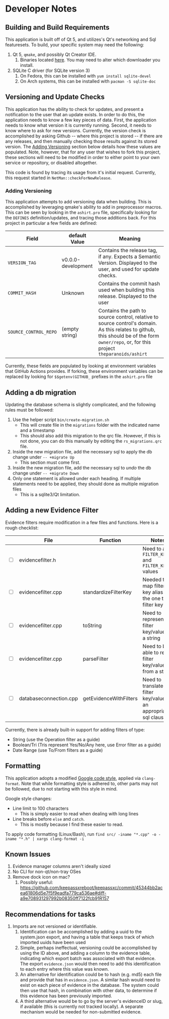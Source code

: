 # Developer Notes

## Building and Build Requirements

This application is built off of Qt 5, and utilizes's Qt's networking and Sql featuresets. To build, your specific system may need the following:

1. Qt 5, `qmake`, and possibly Qt Creator IDE.
   1. Binaries located [here](https://www.qt.io/download-qt-installer?hsCtaTracking=99d9dd4f-5681-48d2-b096-470725510d34%7C074ddad0-fdef-4e53-8aa8-5e8a876d6ab4). You may need to alter which downloader you install.
2. SQLite C driver (for SQLite version 3)
   1. On Fedora, this can be installed with `yum install sqlite-devel`
   2. On Arch systems, this can be installed with `pacman -S sqlite-doc`

## Versioning and Update Checks

This application has the ability to check for updates, and present a notification to the user that an update exists. In order to do this, the application needs to know a few key pieces of data. First, the application needs to know what version it is currently running. Second, it needs to know where to ask for new versions. Currently, the version check is accomplished by asking Github -- where this project is stored -- if there are any releases, and then manually checking those results against its stored version. The [Adding Versioning](#adding-versioning) section below details how these values are populated. Note, however, that for any user that wishes to fork this project, these sections will need to be modified in order to either point to your own service or repository, or disabled altogether.

This code is found by tracing its usage from it's initial request. Currently, this request started in `NetMan::checkForNewRelease`.

### Adding Versioning

This application attempts to add versioning data when building. This is accomplished by leveraging qmake's ability to add in preprocessor macros. This can be seen by looking in the `ashirt.pro` file, specifically looking for the `DEFINES` definition/updates, and tracing those additions back. For this project in particular a few fields are defined:

| Field                 | default Value      | Meaning                                                                                                                                                                                  |
| --------------------- | ------------------ | ---------------------------------------------------------------------------------------------------------------------------------------------------------------------------------------- |
| `VERSION_TAG`         | v0.0.0-development | Contains the release tag, if any. Expects a Semantic Version. Displayed to the user, and used for update checks.                                                                         |
| `COMMIT_HASH`         | Unknown            | Contains the commit hash used when building this release. Displayed to the user                                                                                                          |
| `SOURCE_CONTROL_REPO` | (empty string)     | Contains the path to source control, relative to source control's domain. As this relates to github, this should be of the form `owner/repo`, or, for this project `theparanoids/ashirt` |

Currently, these fields are populated by looking at environment variables that GitHub Actions provides. If forking, these environment variables can be replaced by looking for `$$getenv(GITHUB_` prefixes in the `ashirt.pro` file

## Adding a db migration

Updating the database schema is slightly complicated, and the following rules must be followed:

1. Use the helper script `bin/create-migration.sh`
   * This will create file in the `migrations` folder with the indicated name and a timestamp
   * This should also add this migration to the qrc file. However, if this is not done, you can do this manually by editing the `rs_migrations.qrc` file.
2. Inside the new migration file, add the necessary sql to apply the db change under `-- +migrate Up` 
   * This section must come first.
3. Inside the new migration file, add the necessary sql to _undo_ the db change under `-- +migrate Down`
4. Only one statement is allowed under each heading. If multiple statements need to be applied, they should done as multiple migration files
   * This is a sqlite3/Qt limitation.

## Adding a new Evidence Filter

Evidence filters require modification in a few files and functions. Here is a rough checklist:

|                          | File                   | Function               | Notes                                                               |
| ------------------------ | ---------------------- | ---------------------- | ------------------------------------------------------------------- |
| <input type="checkbox"/> | evidencefilter.h       |                        | Need to add `FILTER_KEY_` and `FILTER_KEYS_` values                 |
| <input type="checkbox"/> | evidencefilter.cpp     | standardizeFilterKey   | Needed to map filter key alias to the one true filter key           |
| <input type="checkbox"/> | evidencefilter.cpp     | toString               | Need to represent a filter key/value as a string                    |
| <input type="checkbox"/> | evidencefilter.cpp     | parseFilter            | Need to be able to read filter key/value from a string              |
| <input type="checkbox"/> | databaseconnection.cpp | getEvidenceWithFilters | Need to translate the filter key/value to an appropriate sql clause |

Currently, there is already built-in support for adding filters of type:

* String (use the Operation filter as a guide)
* Boolean/Tri (Tris represent Yes/No/Any here, use Error filter as a guide)
* Date Range (use To/From filters as a guide)

## Formatting

This application adopts a modified [Google code style](https://google.github.io/styleguide/cppguide.html), applied via `clang-format`. Note that while formatting style is adhered to, other parts may not be followed, due to not starting with this style in mind.

Google style changes:
* Line limit to 100 characters
  * This is simply easier to read when dealing with long lines
* Line breaks before `else` and `catch`.
  * This is mostly because I find these easier to read.

To apply code formatting (Linux/Bash), run `find src/ -iname "*.cpp" -o -iname "*.h" | xargs clang-format -i`

## Known Issues

1. Evidence manager columns aren't ideally sized
2. No CLI for non-qt/non-tray OSes
3. Remove dock icon on mac?
   1. Possibly useful: https://github.com/keepassxreboot/keepassxc/commit/45344bb2acea61806d5e7f5f9eadfa779ca536ae#diff-a9e708931297992b08350ff7122fcb91R157

## Recommendations for tasks

1. Imports are not versioned or identifiable.
   1. Identification can be accomplished by adding a uuid to the system.json export, and having a table that keeps track of which imported uuids have been used
   2. Simple, perhaps ineffectual, versioning could be accomplished by using the ID above, and adding a column to the evidence table, indicating which export batch was associated with that evidence. The export `evidence.json` would then need to add this identification to each entry where this value was known.
   3. An alternative for identification could be to hash (e.g. md5) each file and provide that has in `evidence.json`. A similar hash would need to exist on each piece of evidence in the database. The system could then use that hash, in combination with other data, to determine if this evidence has been previously imported.
   4. A third alternative would be to go by the server's evidenceID or slug, if available (this is currently not tracked locally). A separate mechanism would be needed for non-submitted evidence.
